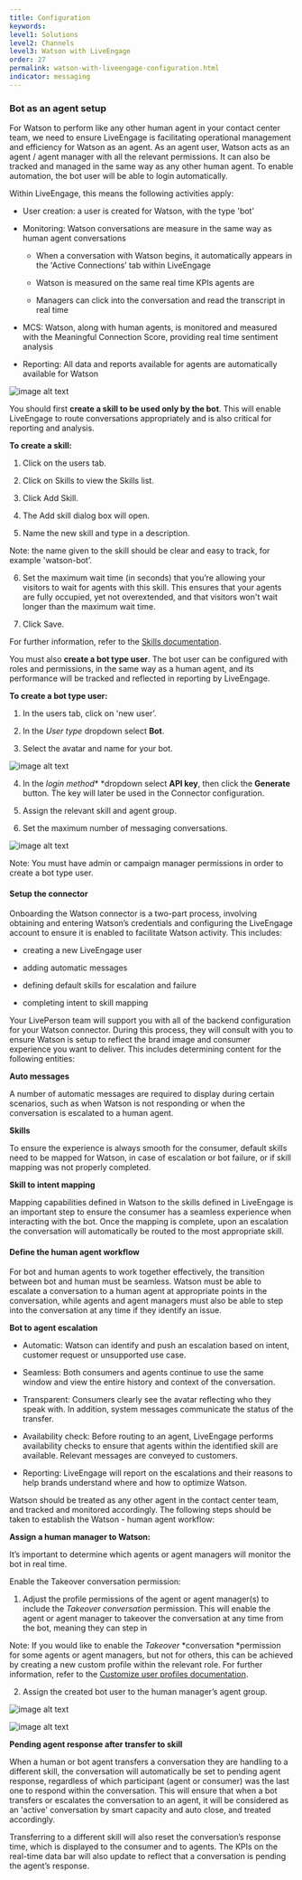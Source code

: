 ```yaml
---
title: Configuration
keywords:
level1: Solutions
level2: Channels
level3: Watson with LiveEngage
order: 27
permalink: watson-with-liveengage-configuration.html
indicator: messaging
---
```

### Bot as an agent setup

For Watson to perform like any other human agent in your contact center team, we need to ensure LiveEngage is facilitating operational management and efficiency for Watson as an agent. As an agent user, Watson acts as an agent / agent manager with all the relevant permissions. It can also be tracked and managed in the same way as any other human agent. To enable automation, the bot user will be able to login automatically.

Within LiveEngage, this means the following activities apply:

* User creation: a user is created for Watson, with the type 'bot’

* Monitoring: Watson conversations are measure in the same way as human agent conversations

    * When a conversation with Watson begins, it automatically appears in the 'Active Connections’ tab within LiveEngage

    * Watson is measured on the same real time KPIs agents are

    * Managers can click into the conversation and read the transcript in real time

* MCS: Watson, along with human agents, is monitored and measured with the Meaningful Connection Score, providing real time sentiment analysis

* Reporting: All data and reports available for agents are automatically available for Watson

![image alt text](images/image_2.png)

You should first **create a skill to be used only by the bot**. This will enable LiveEngage to route conversations appropriately and is also critical for reporting and analysis.

**To create a skill:**

1. Click on the users tab.

2. Click on Skills to view the Skills list.

3. Click Add Skill.

4. The Add skill dialog box will open.

5. Name the new skill and type in a description.

Note: the name given to the skill should be clear and easy to track, for example 'watson-bot’.

6. Set the maximum wait time (in seconds) that you’re allowing your visitors to wait for agents with this skill. This ensures that your agents are fully occupied, yet not overextended, and that visitors won't wait longer than the maximum wait time.

7. Click Save.

For further information, refer to the [Skills documentation](https://ce-sr.s3.amazonaws.com/CA/Admin/skills/29_Skills.pdf).

You must also **create a bot type user**. The bot user can be configured with roles and permissions, in the same way as a human agent, and its performance will be tracked and reflected in reporting by LiveEngage.

**To create a bot type user:**

1. In the users tab, click on 'new user’.

2. In the *User type* dropdown select **Bot**.

3. Select the avatar and name for your bot.

![image alt text](images/image_3.png)

4. In the *login method** *dropdown select **API key**, then click the **Generate** button.  The key will later be used in the Connector configuration.

5. Assign the relevant skill and agent group.

6. Set the maximum number of messaging conversations.

![image alt text](images/image_4.png)

Note: You must have admin or campaign manager permissions in order to create a bot type user.


#### Setup the connector

Onboarding the Watson connector is a two-part process, involving obtaining and entering Watson’s credentials and configuring the LiveEngage account to ensure it is enabled to facilitate Watson activity. This includes:

* creating a new LiveEngage user

* adding automatic messages

* defining default skills for escalation and failure

* completing intent to skill mapping

Your LivePerson team will support you with all of the backend configuration for your Watson connector. During this process, they will consult with you to ensure Watson is setup to reflect the brand image and consumer experience you want to deliver. This includes determining content for the following entities:

**Auto messages**

A number of automatic messages are required to display during certain scenarios, such as when Watson is not responding or when the conversation is escalated to a human agent.

**Skills**

To ensure the experience is always smooth for the consumer, default skills need to be mapped for Watson, in case of escalation or bot failure, or if skill mapping was not properly completed.

**Skill to intent mapping**

Mapping capabilities defined in Watson to the skills defined in LiveEngage is an important step to ensure the consumer has a seamless experience when interacting with the bot. Once the mapping is complete, upon an escalation the conversation will automatically be routed to the most appropriate skill.

#### Define the human agent workflow

For bot and human agents to work together effectively, the transition between bot and human must be seamless. Watson must be able to escalate a conversation to a human agent at appropriate points in the conversation, while agents and agent managers must also be able to step into the conversation at any time if they identify an issue.

**Bot to agent escalation**

* Automatic: Watson can identify and push an escalation based on intent, customer request or unsupported use case.

* Seamless: Both consumers and agents continue to use the same window and view the entire history and context of the conversation.

* Transparent: Consumers clearly see the avatar reflecting who they speak with. In addition, system messages communicate the status of the transfer.

* Availability check: Before routing to an agent, LiveEngage performs availability checks to ensure that agents within the identified skill are available. Relevant messages are conveyed to customers.

* Reporting: LiveEngage will report on the escalations and their reasons to help brands understand where and how to optimize Watson.

Watson should be treated as any other agent in the contact center team, and tracked and monitored accordingly. The following steps should be taken to establish the Watson - human agent workflow:

**Assign a human manager to Watson:**

It’s important to determine which agents or agent managers will monitor the bot in real time.

Enable the Takeover conversation permission:

1. Adjust the profile permissions of the agent or agent manager(s) to include the *Takeover conversation* permission. This will enable the agent or agent manager to takeover the conversation at any time from the bot, meaning they can step in

Note: If you would like to enable the *Takeover* *conversation *permission for some agents or agent managers, but not for others, this can be achieved by creating a new custom profile within the relevant role. For further information, refer to the [Customize user profiles documentation](https://s3-eu-west-1.amazonaws.com/ce-sr/CA/Admin/Permissions+(profiles).pdf).

2. Assign the created bot user to the human manager’s agent group.

![image alt text](images/image_5.png)

![image alt text](images/image_6.png)

**Pending agent response after transfer to skill**

When a human or bot agent transfers a conversation they are handling to a different skill, the conversation will automatically be set to pending agent response, regardless of which participant (agent or consumer) was the last one to respond within the conversation. This will ensure that when a bot transfers or escalates the conversation to an agent, it will be considered as an 'active' conversation by smart capacity and auto close, and treated accordingly.

Transferring to a different skill will also reset the conversation’s response time, which is displayed to the consumer and to agents. The KPIs on the real-time data bar will also update to reflect that a conversation is pending the agent’s response.
